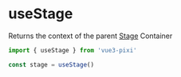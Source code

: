 # useStage


Returns the context of the parent [Stage](https://pixijs.download/release/docs/PIXI.Application.html#stage) Container

```ts
import { useStage } from 'vue3-pixi'

const stage = useStage()
```
